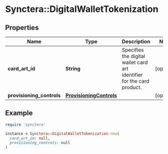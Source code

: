 # Synctera::DigitalWalletTokenization

## Properties

| Name | Type | Description | Notes |
| ---- | ---- | ----------- | ----- |
| **card_art_id** | **String** | Specifies the digital wallet card art identifier for the card product. | [optional] |
| **provisioning_controls** | [**ProvisioningControls**](ProvisioningControls.md) |  | [optional] |

## Example

```ruby
require 'synctera'

instance = Synctera::DigitalWalletTokenization.new(
  card_art_id: null,
  provisioning_controls: null
)
```


